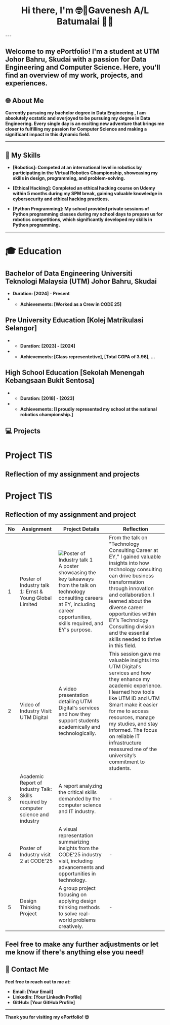 <div align="center">
  <h1>Hi there, I'm <strong>🤓🥸Gavenesh A/L Batumalai</strong> 👋👋</h1>
</div> 
---

##  Welcome to my ePortfolio! I'm a **student at UTM Johor Bahru, Skudai** with a passion for **Data Engineering and Computer Science**. Here, you'll find an overview of my work, projects, and experiences.

<div align="left">
  <h2>🌐<strong> About Me</h2>
</div>

Currently pursuing my bachelor degree in Data Engineering , I am absolutely ecstatic and overjoyed to be pursuing my degree in Data Engineering. Every single day is an exciting new adventure that brings me closer to fulfilling my passion for Computer Science and making a significant impact in this dynamic field.

---

## 📝 My Skills

- **[Robotics]**:           Competed at an international level in robotics by participating in the Virtual Robotics Championship, showcasing my skills in 
                            design, programming, and problem-solving.
  
- **[Ethical Hacking]**:    Completed an ethical hacking course on Udemy within 5 months during my SPM break, gaining valuable knowledge in cybersecurity and 
                            ethical hacking practices.
  
- **[Python Programming]**: My school provided private sessions of Python programming classes during my school days to prepare us for robotics competitions, which significantly developed my skills in Python programming.

---
# 🎓 Education 
  ## Bachelor of Data Engineering **Universiti Teknologi Malaysia (UTM) Johor Bahru, Skudai**
  - **Duration**: [2024] - Present
  - - **Achievements**: [Worked as a Crew in CODE 25]
   
   ## Pre University Education **[Kolej Matrikulasi Selangor]**
  - - **Duration**: [2023] - [2024]
  - - **Achievements**: [Class representetive], [Total CGPA of 3.96], ...

  ## High School Education **[Sekolah Menengah Kebangsaan Bukit Sentosa]**
  - - **Duration**: [2018] - [2023]
  - - **Achievements**: [I proudly represented my school at the national robotics championship.]

## 💻 Projects

# Project TIS  

## Reflection of my assignment and projects  



# Project TIS  

## Reflection of my assignment and project  

| No | Assignment                                                                                     | Project Details                                                                                                 | Reflection                                                                                                                                                                                                                                                                                                                                                      |
|----|------------------------------------------------------------------------------------------------|----------------------------------------------------------------------------------------------------------------|--------------------------------------------------------------------------------------------------------------------------------------------------------------------------------------------------------------------------------------------------------------------------------------------------------------------------|
| 1  | Poster of Industry talk 1: Ernst & Young Global Limited                                        | ![Poster of Industry talk 1](attachments/wouz5QS2hWja8kXgN4ha3.jpeg) <br> A poster showcasing the key takeaways from the talk on technology consulting careers at EY, including career opportunities, skills required, and EY's purpose. | From the talk on "Technology Consulting Career at EY," I gained valuable insights into how technology consulting can drive business transformation through innovation and collaboration. I learned about the diverse career opportunities within EY’s Technology Consulting division and the essential skills needed to thrive in this field.                  |
| 2  | Video of Industry Visit: UTM Digital                                                          | A video presentation detailing UTM Digital's services and how they support students academically and technologically. | This session gave me valuable insights into UTM Digital's services and how they enhance my academic experience. I learned how tools like UTM ID and UTM Smart make it easier for me to access resources, manage my studies, and stay informed. The focus on reliable IT infrastructure reassured me of the university’s commitment to students. |
| 3  | Academic Report of Industry Talk: Skills required by computer science and industry            | A report analyzing the critical skills demanded by the computer science and IT industry.                       | -                                                                                                                                                                                                                                                                                                                                                                |
| 4  | Poster of Industry visit 2 at CODE'25                                                        | A visual representation summarizing insights from the CODE’25 industry visit, including advancements and opportunities in technology. | -                                                                                                                                                                                                                                                                                                                                                                |
| 5  | Design Thinking Project                                                                      | A group project focusing on applying design thinking methods to solve real-world problems creatively.           | -                                                                                                                                                                                                                                                                                                                                                                |


Feel free to make any further adjustments or let me know if there's anything else you need!
---

## 📧 Contact Me

Feel free to reach out to me at:
- **Email**: [Your Email]
- **LinkedIn**: [Your LinkedIn Profile]
- **GitHub**: [Your GitHub Profile]

---

Thank you for visiting my ePortfolio! 😊
